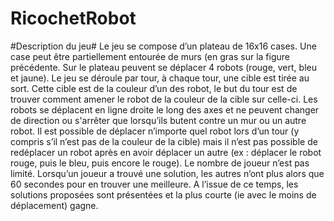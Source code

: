 RicochetRobot
=============
#Description du jeu#
Le jeu se compose d’un plateau de 16x16 cases. Une case peut être partiellement entourée de murs (en gras sur la figure précédente. Sur le plateau peuvent se déplacer 4 robots (rouge, vert, bleu et jaune). Le jeu se déroule par tour, à chaque tour, une cible est tirée au sort. Cette cible est de la couleur d’un des robot, le but du tour est de trouver comment amener le robot de la couleur de la cible sur celle-ci. 
Les robots se déplacent en ligne droite le long des axes et ne peuvent changer de direction ou s'arrêter que lorsqu’ils butent contre un mur ou un autre robot. Il est possible de déplacer n’importe quel robot lors d’un tour (y compris s’il n’est pas de la couleur de la cible) mais il n’est pas possible de redéplacer un robot après en avoir déplacer un autre (ex : déplacer le robot rouge, puis le bleu, puis encore le rouge).
Le nombre de joueur n’est pas limité. Lorsqu’un joueur a trouvé une solution, les autres n’ont plus alors que 60 secondes pour en trouver une meilleure. A l’issue de ce temps, les solutions proposées sont présentées et la plus courte (ie avec le moins de déplacement) gagne.
